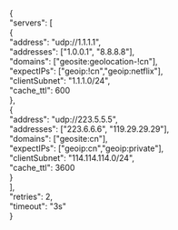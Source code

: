 {  
"servers": [  
{  
"address": "udp://1.1.1.1",  
"addresses": ["1.0.0.1", "8.8.8.8"],  
"domains": ["geosite:geolocation-!cn"],  
"expectIPs": ["geoip:!cn","geoip:netflix"],  
"clientSubnet": "1.1.1.0/24",  
"cache_ttl": 600  
},  
{  
"address": "udp://223.5.5.5",  
"addresses": ["223.6.6.6", "119.29.29.29"],  
"domains": ["geosite:cn"],  
"expectIPs": ["geoip:cn","geoip:private"],  
"clientSubnet": "114.114.114.0/24",  
"cache_ttl": 3600  
}  
],  
"retries": 2,  
"timeout": "3s"  
}